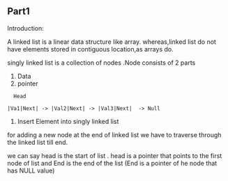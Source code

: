 ## Part1

Introduction:

A linked list is a linear data structure like array. whereas,linked list do not have elements stored 
in contiguous location,as arrays do.

singly linked list is a collection of nodes .Node consists of 2 parts

1) Data
2) pointer

```
  Head  
 
|Va1|Next| -> |Val2|Next| -> |Val3|Next|  -> Null

```

1) Insert Element into singly linked list

for adding a new node at the end of linked list we have to traverse through the linked list till end.

we can say head is the start of list . head is a pointer that points to the first node of list and
End is the end of the list (End is a pointer of he node that has NULL value)


